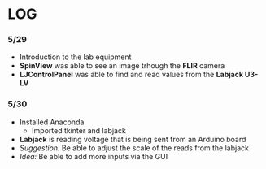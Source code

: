 # LOG 

### 5/29
- Introduction to the lab equipment
- **SpinView** was able to see an image trhough the **FLIR** camera
- **LJControlPanel** was able to find and read values from the **Labjack U3-LV**

### 5/30
- Installed Anaconda
  - Imported tkinter and labjack 
- **Labjack** is reading voltage that is being sent from an Arduino board
- *Suggestion:* Be able to adjust the scale of the reads from the labjack 
- *Idea:* Be able to add more inputs via the GUI 


